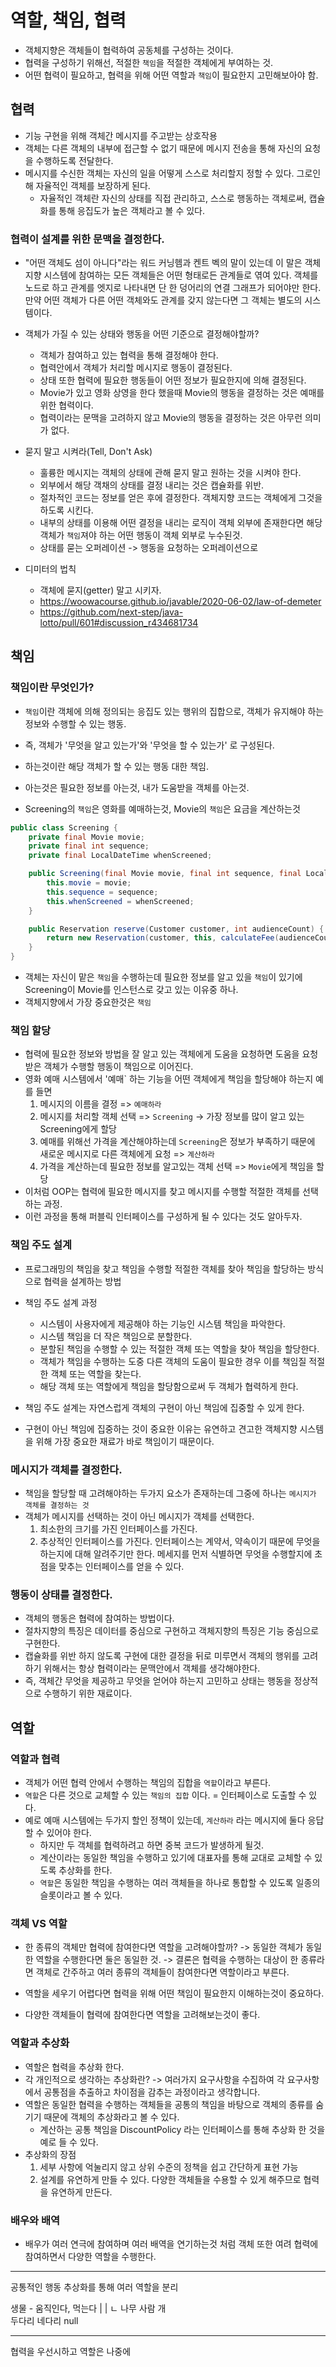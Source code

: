 # 역할, 책임, 협력
- 객체지향은 객체들이 협력하여 공동체를 구성하는 것이다.
- 협력을 구성하기 위해선, 적절한 `책임`을 적절한 객체에게 부여하는 것.
- 어떤 협력이 필요하고, 협력을 위해 어떤 역할과 `책임`이 필요한지 고민해보아야 함.

## 협력
- 기능 구현을 위해 객체간 메시지를 주고받는 상호작용
- 객체는 다른 객체의 내부에 접근할 수 없기 때문에 메시지 전송을 통해 자신의 요청을 수행하도록 전달한다.
- 메시지를 수신한 객체는 자신의 일을 어떻게 스스로 처리할지 정할 수 있다. 그로인해 자율적인 객체를 보장하게 된다.
    - 자율적인 객체란 자신의 상태를 직접 관리하고, 스스로 행동하는 객체로써, 캡슐화를 통해 응집도가 높은 객체라고 볼 수 있다.
        
### 협력이 설계를 위한 문맥을 결정한다.
- "어떤 객체도 섬이 아니다"라는 워드 커닝헴과 켄트 벡의 말이 있는데 이 말은 객체지향 시스템에 참여하는 모든 객체들은
 어떤 형태로든 관계들로 엮여 있다. 객체를 노드로 하고 관계를 엣지로 나타내면 단 한 덩어리의 연결 그래프가 되어야만 한다.
 만약 어떤 객체가 다른 어떤 객체와도 관계를 갖지 않는다면 그 객체는 별도의 시스템이다.
 
- 객체가 가질 수 있는 상태와 행동을 어떤 기준으로 결정해야할까?
    - 객체가 참여하고 있는 협력을 통해 결정해야 한다.
    - 협력안에서 객체가 처리할 메시지로 행동이 결정된다.
    - 상태 또한 협력에 필요한 행동들이 어떤 정보가 필요한지에 의해 결정된다.
    - Movie가 있고 영화 상영을 한다 했을때 Movie의 행동을 결정하는 것은 예매를 위한 협력이다.
    - 협력이라는 문맥을 고려하지 않고 Movie의 행동을 결정하는 것은 아무런 의미가 없다.
    
- 묻지 말고 시켜라(Tell, Don't Ask)
    - 훌륭한 메시지는 객체의 상태에 관해 묻지 말고 원하는 것을 시켜야 한다.
    - 외부에서 해당 객채의 상태를 결정 내리는 것은 캡슐화를 위반.
    - 절차적인 코드는 정보를 얻은 후에 결정한다. 객체지향 코드는 객체에게 그것을 하도록 시킨다. 
    - 내부의 상태를 이용해 어떤 결정을 내리는 로직이 객체 외부에 존재한다면 해당 객체가 `책임`져야 하는 어떤 행동이 객체 외부로 누수된것.
    - 상태를 묻는 오퍼레이션 -> 행동을 요청하는 오퍼레이션으로

- 디미터의 법칙
    - 객체에 묻지(getter) 말고 시키자.
    - https://woowacourse.github.io/javable/2020-06-02/law-of-demeter
    - https://github.com/next-step/java-lotto/pull/601#discussion_r434681734
    
## 책임
### 책임이란 무엇인가?
- `책임`이란 객체에 의해 정의되는 응집도 있는 행위의 집합으로, 객체가 유지해야 하는 정보와 수행할 수 있는 행동.
- 즉, 객체가 '무엇을 알고 있는가'와 '무엇을 할 수 있는가' 로 구성된다.
- 하는것이란 해당 객체가 할 수 있는 행동 대한 책임.
- 아는것은 필요한 정보를 아는것, 내가 도움받을 객체를 아는것.

- Screening의 `책임`은 영화를 예매하는것, Movie의 `책임`은 요금을 계산하는것
```java
public class Screening {
    private final Movie movie;
    private final int sequence;
    private final LocalDateTime whenScreened;

    public Screening(final Movie movie, final int sequence, final LocalDateTime whenScreened) {
        this.movie = movie;
        this.sequence = sequence;
        this.whenScreened = whenScreened;
    }

    public Reservation reserve(Customer customer, int audienceCount) {
        return new Reservation(customer, this, calculateFee(audienceCount), audienceCount);
    }
}
```
- 객체는 자신이 맡은 `책임`을 수행하는데 필요한 정보를 알고 있을 `책임`이 있기에 Screening이 Movie를 인스턴스로 갖고 있는 이유중 하나.
- 객체지향에서 가장 중요한것은 `책임`

### 책임 할당
- 협력에 필요한 정보와 방법을 잘 알고 있는 객체에게 도움을 요청하면 도움을 요청받은 객체가 수행할 행동이 책임으로 이어진다.
- 영화 예매 시스템에서 '예매` 하는 기능을 어떤 객체에게 책임을 할당해야 하는지 예를 들면
    1. 메시지의 이름을 결정 => `예매하라`
    2. 메시지를 처리할 객체 선택 => `Screening` -> 가장 정보를 많이 알고 있는 Screening에게 할당
    3. 예매를 위해선 가격을 계산해야하는데 `Screening`은 정보가 부족하기 때문에 새로운 메시지로 다른 객체에게 요청 => `계산하라`
    4. 가격을 계산하는데 필요한 정보를 알고있는 객체 선택 => `Movie`에게 책임을 할당   
- 이처럼 OOP는 협력에 필요한 메시지를 찾고 메시지를 수행할 적절한 객체를 선택하는 과정.
- 이런 과정을 통해 퍼블릭 인터페이스를 구성하게 될 수 있다는 것도 알아두자.
  
### 책임 주도 설계  
- 프로그래밍의 책임을 찾고 책임을 수행할 적절한 객체를 찾아 책임을 할당하는 방식으로 협력을 설계하는 방법
- 책임 주도 설계 과정
    - 시스템이 사용자에게 제공해야 하는 기능인 시스템 책임을 파악한다.
    - 시스템 책임을 더 작은 책임으로 분할한다.
    - 분할된 책임을 수행할 수 있는 적절한 객체 또는 역할을 찾아 책임을 할당한다.
    - 객체가 책임을 수행하는 도중 다른 객체의 도움이 필요한 경우 이를 책임질 적절한 객체 또는 역할을 찾는다.
    - 해당 객체 또는 역할에게 책임을 할당함으로써 두 객체가 협력하게 한다.

- 책임 주도 설계는 자연스럽게 객체의 구현이 아닌 책임에 집중할 수 있게 한다.
- 구현이 아닌 책임에 집중하는 것이 중요한 이유는 유연하고 견고한 객체지향 시스템을 위해 가장 중요한 재료가 바로 책임이기 때문이다.

### 메시지가 객체를 결정한다.
- 책임을 할당할 때 고려해야하는 두가지 요소가 존재하는데 그중에 하나는 `메시지가 객체를 결정하는 것`
- 객체가 메시지를 선택하는 것이 아닌 메시지가 객체를 선택한다.
    1. 최소한의 크기를 가진 인터페이스를 가진다.
    2. 추상적인 인터페이스를 가진다. 인터페이스는 계약서, 약속이기 때문에 무엇을 하는지에 대해 알려주기만 한다.
    메세지를 먼저 식별하면 무엇을 수행할지에 초점을 맞추는 인터페이스를 얻을 수 있다.
    
### 행동이 상태를 결정한다.
- 객체의 행동은 협력에 참여하는 방법이다.
- 절차지향의 특징은 데이터를 중심으로 구현하고 객체지향의 특징은 기능 중심으로 구현한다.
- 캡슐화를 위반 하지 않도록 구현에 대한 결정을 뒤로 미루면서 객체의 행위를 고려하기 위해서는 항상 협력이라는 문맥안에서 객체를 생각해야한다.
- 즉, 객체간 무엇을 제공하고 무엇을 얻어야 하는지 고민하고 상태는 행동을 정상적으로 수행하기 위한 재료이다.

## 역할
### 역할과 협력
- 객체가 어떤 협력 안에서 수행하는 책임의 집합을 `역할`이라고 부른다.
- `역할`은 다른 것으로 교체할 수 있는 `책임의 집합` 이다. = 인터페이스로 도출할 수 있다.
- 예로 예매 시스템에는 두가지 할인 정책이 있는데, `계산하라` 라는 메시지에 둘다 응답할 수 있어야 한다.
    - 하지만 두 객체를 협력하려고 하면 중복 코드가 발생하게 될것.
    - 계산이라는 동일한 책임을 수행하고 있기에 대표자를 통해 교대로 교체할 수 있도록 추상화를 한다.
    - `역할`은 동일한 책임을 수행하는 여러 객체들을 하나로 통합할 수 있도록 일종의 슬롯이라고 볼 수 있다.

### 객체 VS 역할
- 한 종류의 객체만 협력에 참여한다면 역할을 고려해야할까?
-> 동일한 객체가 동일한 역할을 수행한다면 둘은 동일한 것.
-> 결론은 협력을 수행하는 대상이 한 종류라면 객체로 간주하고 여러 종류의 객체들이 참여한다면 역할이라고 부른다.

- 역할을 세우기 어렵다면 협력을 위해 어떤 책임이 필요한지 이해하는것이 중요하다.
- 다양한 객체들이 협력에 참여한다면 역할을 고려해보는것이 좋다.

### 역할과 추상화
- 역할은 협력을 추상화 한다.
- 각 개인적으로 생각하는 추상화란?
    -> 여러가지 요구사항을 수집하여 각 요구사항에서 공통점을 추출하고 차이점을 감추는 과정이라고 생각합니다.
- 역할은 동일한 협력을 수행하는 객체들을 공통의 책임을 바탕으로 객체의 종류를 숨기기 때문에 객체의 추상화라고 볼 수 있다.
    - 계산하는 공통 책임을 DiscountPolicy 라는 인터페이스를 통해 추상화 한 것을 예로 들 수 있다.
- 추상화의 장점
    1. 세부 사항에 억눌리지 않고 상위 수준의 정책을 쉽고 간단하게 표현 가능
    2. 설계를 유연하게 만들 수 있다. 다양한 객체들을 수용할 수 있게 해주므로 협력을 유연하게 만든다.

### 배우와 배역
- 배우가 여러 연극에 참여하며 여러 배역을 연기하는것 처럼 객체 또한 여려 협력에 참여하면서 다양한 역할을 수행한다.


--------------------
공통적인 행동
추상화를 통해 여러 역할을 분리

생물           - 움직인다, 먹는다
 |    |  ㄴ 나무 
 사람  개   
두다리 네다리 null

-------------------
협력을 우선시하고 역할은 나중에
